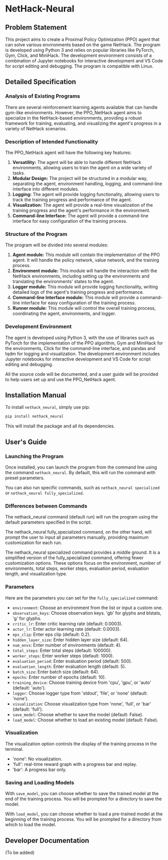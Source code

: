 # NetHack-Neural

## Problem Statement

This project aims to create a Proximal Policy Optimization (PPO) agent that can solve various environments based on the game NetHack. The program is developed using Python 3 and relies on popular libraries like PyTorch, Gym, Click, and MiniHack. The development environment consists of a combination of Jupyter notebooks for interactive development and VS Code for script editing and debugging. The program is compatible with Linux.

## Detailed Specification

### Analysis of Existing Programs
There are several reinforcement learning agents available that can handle gym-like environments. However, the PPO_NetHack agent aims to specialize in the NetHack-based environments, providing a robust framework for training, evaluating, and visualizing the agent's progress in a variety of NetHack scenarios.

### Description of Intended Functionality
The PPO_NetHack agent will have the following key features:

1. **Versatility:** The agent will be able to handle different NetHack environments, allowing users to train the agent on a wide variety of tasks.
2. **Modular Design:** The project will be structured in a modular way, separating the agent, environment handling, logging, and command-line interface into different modules.
3. **Logging:** The agent will provide logging functionality, allowing users to track the training progress and performance of the agent.
4. **Visualization:** The agent will provide a real-time visualization of the training progress and the agent's performance in the environment.
5. **Command-line Interface:** The agent will provide a command-line interface for easy configuration of the training process.

### Structure of the Program
The program will be divided into several modules:

1. **Agent module:** This module will contain the implementation of the PPO agent. It will handle the policy network, value network, and the training process.
2. **Environment module:** This module will handle the interaction with the NetHack environments, including setting up the environments and translating the environments' states to the agent.
3. **Logger module:** This module will provide logging functionality, writing detailed logs of the agent's training progress and performance.
4. **Command-line Interface module:** This module will provide a command-line interface for easy configuration of the training process.
5. **Runner module:** This module will control the overall training process, coordinating the agent, environments, and logger.

### Development Environment
The agent is developed using Python 3, with the use of libraries such as PyTorch for the implementation of the PPO algorithm, Gym and MiniHack for the environments, Click for the command-line interface, and pandas and tqdm for logging and visualization. The development environment includes Jupyter notebooks for interactive development and VS Code for script editing and debugging.

All the source code will be documented, and a user guide will be provided to help users set up and use the PPO_NetHack agent.

## Installation Manual

To install `nethack_neural`, simply use pip:

```sh
pip install nethack_neural
```

This will install the package and all its dependencies. 

## User's Guide

### Launching the Program

Once installed, you can launch the program from the command line using the command `nethack_neural`. By default, this will run the command with preset parameters.

You can also run specific commands, such as `nethack_neural specialized` or `nethack_neural fully_specialized`.

### Differences between Commands

The nethack_neural command (default run) will run the program using the default parameters specified in the script.

The nethack_neural fully_specialized command, on the other hand, will prompt the user to input all parameters manually, providing maximum customization for each run.

The nethack_neural specialized command provides a middle ground. It is a simplified version of the fully_specialized command, offering fewer customization options. These options focus on the environment, number of environments, total steps, worker steps, evaluation period, evaluation length, and visualization type.

### Parameters

Here are the parameters you can set for the `fully_specialized` command:

- `environment`: Choose an environment from the list or input a custom one.
- `observation_keys`: Choose observation keys. 'gb' for glyphs and blstats, 'g' for glyphs.
- `critic_lr`: Enter critic learning rate (default: 0.0003).
- `actor_lr`: Enter actor learning rate (default: 0.0003).
- `eps_clip`: Enter eps clip (default: 0.2).
- `hidden_layer_size`: Enter hidden layer size (default: 64).
- `num_envs`: Enter number of environments (default: 4).
- `total_steps`: Enter total steps (default: 100000).
- `worker_steps`: Enter worker steps (default: 1000).
- `evaluation_period`: Enter evaluation period (default: 500).
- `evaluation_length`: Enter evaluation length (default: 5).
- `batch_size`: Enter batch size (default: 64).
- `epochs`: Enter number of epochs (default: 10).
- `training_device`: Choose training device from 'cpu', 'gpu', or 'auto' (default: 'auto').
- `logger`: Choose logger type from 'stdout', 'file', or 'none' (default: 'none').
- `visualization`: Choose visualization type from 'none', 'full', or 'bar' (default: 'full').
- `save_model`: Choose whether to save the model (default: False).
- `load_model`: Choose whether to load an existing model (default: False).

### Visualization

The visualization option controls the display of the training process in the terminal. 

- 'none': No visualization.
- 'full': real-time reward graph with a progress bar and replay.
- 'bar': A progress bar only.

### Saving and Loading Models

With `save_model`, you can choose whether to save the trained model at the end of the training process. You will be prompted for a directory to save the model.

With `load_model`, you can choose whether to load a pre-trained model at the beginning of the training process. You will be prompted for a directory from which to load the model.

## Developer Documentation

(To be added)